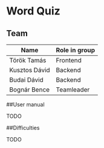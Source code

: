 # Word Quiz

## Team

| Name          | Role in group |
| ------------- | ------------- |
| Török Tamás   | Frontend      |
| Kusztos Dávid | Backend       |
| Budai Dávid   | Backend       |
| Bognár Bence  | Teamleader    |

##User manual

TODO

##Difficulties

TODO
